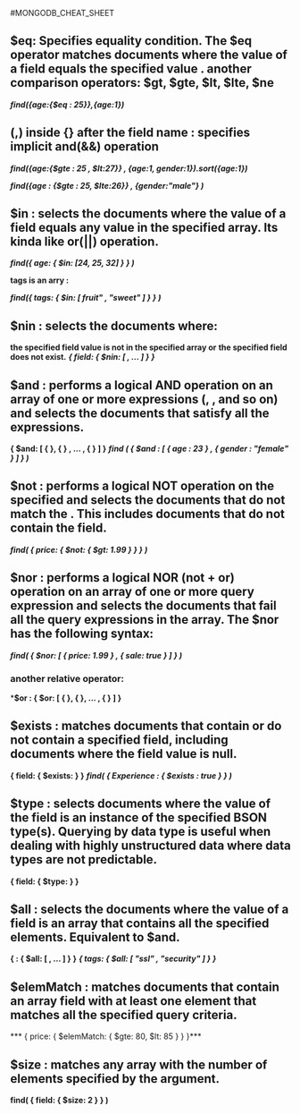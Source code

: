 #MONGODB_CHEAT_SHEET
## $eq:  Specifies equality condition. The $eq operator matches documents where the value of a field equals the specified value . another comparison operators: $gt, $gte, $lt, $lte, $ne
***find({age:{$eq : 25}},{age:1})***

## (,) inside {} after the field name : specifies implicit and(&&) operation  
***find({age:{$gte : 25 , $lt:27}} , {age:1, gender:1}).sort({age:1})***


***find({age : {$gte : 25, $lte:26}} , {gender:"male"} )***

## $in : selects the documents where the value of a field equals any value in the specified array. Its kinda like or(||) operation.
***find({ age: { $in: [24, 25, 32] } } )***


**tags is an arry :**


***find({ tags: { $in: [ fruit" , "sweet" ] } } )***

## $nin : selects the documents where:
**the specified field value is not in the specified array or**
**the specified field does not exist.**
***{ field: { $nin: [ <value1>, <value2> ... <valueN> ] } }***

## $and : performs a logical AND operation on an array of one or more expressions (<expression1>, <expression2>, and so on) and selects the documents that satisfy all the expressions. 
**{ $and: [ { <expression1> }, { <expression2> } , ... , { <expressionN> } ] }**
***find ( { $and : [ { age : 23 } , { gender : "female" } ] } )***

## $not : performs a logical NOT operation on the specified <operator-expression> and selects the documents that do not match the <operator-expression>. This includes documents that do not contain the field.
***find( { price: { $not: { $gt: 1.99 } } } )***

## $nor : performs a logical NOR (not + or) operation on an array of one or more query expression and selects the documents that fail all the query expressions in the array. The $nor has the following syntax:
***find( { $nor: [ { price: 1.99 } , { sale: true } ]  } )***
### another relative operator:
***$or :  { $or: [ { <expression1> }, { <expression2> }, ... , { <expressionN> } ] }**


## $exists : matches documents that contain or do not contain a specified field, including documents where the field value is null.
**{ field: { $exists: <boolean> } }**
***find( { Experience : { $exists : true } } )***

## $type : selects documents where the value of the field is an instance of the specified BSON type(s). Querying by data type is useful when dealing with highly unstructured data where data types are not predictable.
**{ field: { $type: <BSON type> } }**

## $all : selects the documents where the value of a field is an array that contains all the specified elements. Equivalent to $and.
**{ <field>: { $all: [ <value1> , <value2> ... ] } }**
***{ tags: { $all: [ "ssl" , "security" ] } }***


## $elemMatch : matches documents that contain an array field with at least one element that matches all the specified query criteria.
***  { price: { $elemMatch: { $gte: 80, $lt: 85 } } }***

## $size : matches any array with the number of elements specified by the argument.
**find( { field: { $size: 2 } } )**

